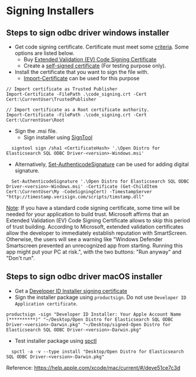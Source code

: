 # Signing Installers

## Steps to sign odbc driver windows installer 

- Get code signing certificate. Certificate must meet some [criteria](https://docs.microsoft.com/en-us/windows/win32/appxpkg/how-to-sign-a-package-using-signtool). Some options are listed below.
  - Buy [Extended Validation (EV) Code Signing Certificate](https://docs.microsoft.com/en-us/windows-hardware/drivers/dashboard/get-a-code-signing-certificate#step-2-buy-a-new-code-signing-certificate)
  - Create a [self-signed certificate](https://docs.microsoft.com/en-us/windows/msix/package/create-certificate-package-signing#create-a-self-signed-certificate) (For testing purpose only).
- Install the certificate that you want to sign the file with.
  - [Import-Certificate](https://docs.microsoft.com/en-us/powershell/module/pkiclient/import-certificate?view=win10-ps) can be used for this purpose
 
```
// Import certificate as Trusted Publisher
Import-Certificate -FilePath .\code_signing.crt -Cert Cert:\CurrentUser\TrustedPublisher

// Import certificate as a Root certificate authority.
Import-Certificate -FilePath .\code_signing.crt -Cert Cert:\CurrentUser\Root
```

- Sign the .msi file. 
  - Sign installer using [SignTool](https://docs.microsoft.com/en-us/windows/msix/package/sign-app-package-using-signtool)

```
  signtool sign /sha1 <CertificateHash> '.\Open Distro for Elasticsearch SQL ODBC Driver-<version>-Windows.msi' 
```
  
  - Alternatively, [Set-AuthenticodeSignature](https://docs.microsoft.com/en-us/powershell/module/microsoft.powershell.security/set-authenticodesignature?view=powershell-7) can be used for adding digital signature.

```
  Set-AuthenticodeSignature '.\Open Distro for Elasticsearch SQL ODBC Driver-<version>-Windows.msi' -Certificate (Get-ChildItem Cert:\CurrentUser\My -CodeSigningCert) -TimestampServer "http://timestamp.verisign.com/scripts/timstamp.dll"
```

[Note](https://stackoverflow.com/questions/50956108/codesign-software-still-gives-a-warning-on-windows-10): If you have a standard code signing certificate, some time will be needed for your application to build trust. Microsoft affirms that an Extended Validation (EV) Code Signing Certificate allows to skip this period of trust building. According to Microsoft, extended validation certificates allow the developer to immediately establish reputation with SmartScreen. Otherwise, the users will see a warning like "Windows Defender Smartscreen prevented an unrecognized app from starting. Running this app might put your PC at risk.", with the two buttons: "Run anyway" and "Don't run". 


## Steps to sign odbc driver macOS installer 

- Get a [Developer ID Installer signing certificate](https://help.apple.com/xcode/mac/current/#/dev154b28f09)
- Sign the installer package using `productsign`. Do not use `Developer ID Application certificate`.

```
productsign -sign "Developer ID Installer: Your Apple Account Name (**********)" "~/Desktop/Open Distro for Elasticsearch SQL ODBC Driver-<version>-Darwin.pkg" "~/Desktop/signed-Open Distro for Elasticsearch SQL ODBC Driver-<version>-Darwin.pkg"
```

- Test installer package using [spctl](http://www.manpagez.com/man/8/spctl/)
```
  spctl -a -v --type install "Desktop/Open Distro for Elasticsearch SQL ODBC Driver-<version>-Darwin.pkg"
```

Reference: https://help.apple.com/xcode/mac/current/#/deve51ce7c3d